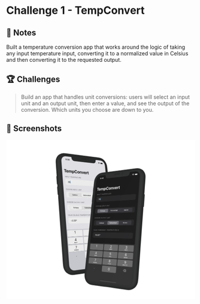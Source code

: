 # Challenge 1 - TempConvert

## 📝 Notes

Built a temperature conversion app that works around the logic of taking any input temperature input, converting it to a normalized value in Celsius and then converting it to the requested output.

## 🏆 Challenges

> Build an app that handles unit conversions: users will select an input unit and an output unit, then enter a value, and see the output of the conversion.
> Which units you choose are down to you.

## 📸 Screenshots
<div align ="center">
<img src="/Assets/Mockup_TempConvert.png" width=700>
</div>